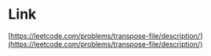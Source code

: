 # Link

[https://leetcode.com/problems/transpose-file/description/](https://leetcode.com/problems/transpose-file/description/)
